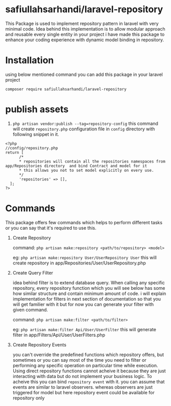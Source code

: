 # safiullahsarhandi/laravel-repository
This Package is used to implement repository pattern in laravel with very minimal code. Idea behind this implementation is to allow modular approach and reusable every single entity in your project 
i have made this package to enhance your coding experience with dynamic model binding in repository.  


# Installation
using below mentioned command you can add this package in your laravel project

`composer require safiullahsarhandi/laravel-repository`

# publish assets
1. `php artisan vendor:publish --tag=repository-config`
this command will create `repository.php` configuration file in `config` directory with following snippet in it. 


``` 
<?php 
//config/repository.php
return [
      /* 
      * repositories will contain all the repositories namespaces from app/Repositories directory  and bind Contract and model for it  
      * this allows you not to set model explicitly on every use.  
      */
      'repositories' => [],
  ];
?> 
```

# Commands

This package offers few commands which helps to perform different tasks or you can say that it's required to use this. 

1. Create Repository

      command: `php artisan make:repository <path/to/repository> <model>`
      
      eg: `php artisan make:repository User/UserRepository User` this will create repository in app/Repositories/User/UserRepository.php
      
2. Create Query Filter

      idea behind filter is to extend database query. When calling any specific repository, every repository function which you will see below has some how similar structure and contain minimum amount of code. i will explain implementation for filters in next section of documentation so that you will get familier with it but for now you can generate your filter with given command.
      
      command: `php artisan make:filter <path/to/filter>`
      
      eg: `php artisan make:filter Api/User/UserFilter` this will generate filter in app/Filters/Api/User/UserFilters.php
      
 3. Create Repository Events

      you can't override the predefined functions which repository offers, but sometimes or you can say most of the time you need to filter or performing any specific operation on particular time while execution. Using direct repository functions cannot acheive it because they are just interacting with data but do not implement your business logic. To acheive this you can bind `repository event` with it. you can assume that events are similar to laravel observers. whereas observers are just triggered for model but here repository event could be available for repository only   
      

